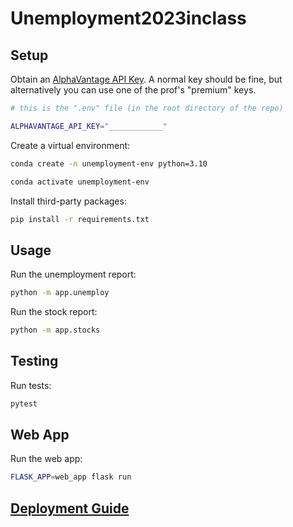 # Unemployment2023inclass


## Setup

Obtain an [AlphaVantage API Key](https://www.alphavantage.co/support/#api-key). A normal key should be fine, but alternatively you can use one of the prof's "premium" keys.

```sh
# this is the ".env" file (in the root directory of the repo)

ALPHAVANTAGE_API_KEY="____________"
```

Create a virtual environment:

```sh
conda create -n unemployment-env python=3.10
```

```sh
conda activate unemployment-env
```

Install third-party packages:

```sh
pip install -r requirements.txt
```

## Usage

Run the unemployment report:

```sh
python -m app.unemploy
```

Run the stock report:

```sh
python -m app.stocks
```

## Testing

Run tests:

```sh
pytest
```
## Web App
Run the web app:

```sh
FLASK_APP=web_app flask run
```

## [Deployment Guide](/DEPLOYING.md)
